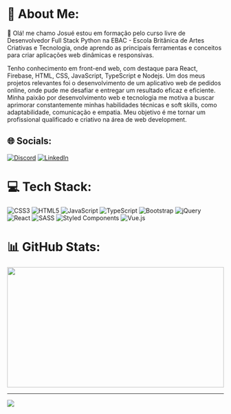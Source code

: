 # 💫 About Me:
🌱 Olá! me chamo  Josué 
estou em formação pelo curso livre de Desenvolvedor Full Stack Python na EBAC - Escola Britânica de Artes Criativas e Tecnologia, onde aprendo as principais ferramentas e conceitos para criar aplicações web dinâmicas e responsivas.

Tenho conhecimento em front-end web, com destaque para React, Firebase, HTML, CSS, JavaScript, TypeScript e Nodejs. Um dos meus projetos relevantes foi o desenvolvimento de um aplicativo web de pedidos online, onde pude me desafiar e entregar um resultado eficaz e eficiente. Minha paixão por desenvolvimento web e tecnologia me motiva a buscar aprimorar constantemente minhas habilidades técnicas e soft skills, como adaptabilidade, comunicação e empatia. Meu objetivo é me tornar um profissional qualificado e criativo na área de web development.

## 🌐 Socials:
[![Discord](https://img.shields.io/badge/Discord-%237289DA.svg?logo=discord&logoColor=white)](https://discord.gg/niallswift#9177) [![LinkedIn](https://img.shields.io/badge/LinkedIn-%230077B5.svg?logo=linkedin&logoColor=white)](https://www.linkedin.com/in/josu%C3%A9-ramos-dev/) 

# 💻 Tech Stack:
![CSS3](https://img.shields.io/badge/css3-%231572B6.svg?style=flat&logo=css3&logoColor=white) ![HTML5](https://img.shields.io/badge/html5-%23E34F26.svg?style=flat&logo=html5&logoColor=white) ![JavaScript](https://img.shields.io/badge/javascript-%23323330.svg?style=flat&logo=javascript&logoColor=%23F7DF1E) ![TypeScript](https://img.shields.io/badge/typescript-%23007ACC.svg?style=flat&logo=typescript&logoColor=white) ![Bootstrap](https://img.shields.io/badge/bootstrap-%23563D7C.svg?style=flat&logo=bootstrap&logoColor=white) ![jQuery](https://img.shields.io/badge/jquery-%230769AD.svg?style=flat&logo=jquery&logoColor=white)  ![React](https://img.shields.io/badge/react-%2320232a.svg?style=flat&logo=react&logoColor=%2361DAFB) ![SASS](https://img.shields.io/badge/SASS-hotpink.svg?style=flat&logo=SASS&logoColor=white) ![Styled Components](https://img.shields.io/badge/styled--components-DB7093?style=flat&logo=styled-components&logoColor=white) ![Vue.js](https://img.shields.io/badge/vuejs-%2335495e.svg?style=flat&logo=vuedotjs&logoColor=%234FC08D) 
# 📊 GitHub Stats:
  <img width="100%" height="280em" src="https://github-readme-stats.vercel.app/api/top-langs/?username=Niall-swift&layout=compact&langs_count=7&theme=dracula"/>


---
[![](https://visitcount.itsvg.in/api?id=Niall-swift&icon=5&color=0)](https://visitcount.itsvg.in)

<!-- Proudly created with GPRM ( https://gprm.itsvg.in ) -->

